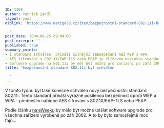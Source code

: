 ```yaml
---
ID: 1168
author: Patrick Zandl
layout: post
oldlink: 'https://www.marigold.cz/item/bezpecnostni-standard-802-11i-byl-schvalen

  '
post_date: 2004-06-25 09:04:00
post_excerpt: ''
published: true
summary_points:
- i standard schválen, přináší silnější zabezpečení než WEP a WPA.
- AES šifrování s 802.1X/EAP-TLS nebo PEAP je klíčovou novinkou standardu 802.11i.
- Software upgrade na 802.11i by měl být možný pro zařízení po září 2002.
title: 'Bezpečnostní standard 802.11i byl schválen

  '
---
```


<p>
V tomto týdnu byl také konečně schválen nový bezpečnostní standard 802.11i. Tento standard přináší výrazně posílenou bezpečnost oproti WEP a WPA - především nabídne AES šifrování s 802.1X/EAP-TLS nebo PEAP. </p>
<p>
Podle článku <a href="http://www.eweek.com/article2/0,1759,1616979,00.asp">na eWeeku</a> by mělo být možné udělat software upgrade pro všechna zařízení vyrobená po září 2002. A to by bylo samozřejmě moc fajn... </p>